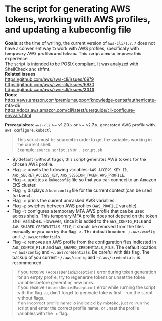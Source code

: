 # The script for generating AWS tokens, working with AWS profiles, and updating a kubeconfig file

**Goals**: at the time of writing, the current version of `aws-cli/2.7.7` does not have a convenient way to work with AWS profiles, specifically with temporary AWS profiles and tokens. This script aims to improve this experience.<br>
The script is intended to be POSIX compliant. It was analyzed with [ShellCheck](https://www.shellcheck.net/) and [shfmt](https://github.com/mvdan/sh).<br>
**Related issues**:<br>
https://github.com/aws/aws-cli/issues/6979<br>
https://github.com/aws/aws-cli/issues/6980<br>
https://github.com/aws/aws-cli/issues/3346<br>
**Docs**:<br>
https://aws.amazon.com/premiumsupport/knowledge-center/authenticate-mfa-cli/<br>
https://docs.aws.amazon.com/cli/latest/userguide/cli-configure-envvars.html<br>

**Prerequisites**: `aws-cli` >= v1.20.x or >= v2.7.x, generated AWS profile with `aws configure`, `kubectl`<br>

> This script must be sourced in order to get the variables working in the current shell.<br>
Example: `source script.sh` or `. script.sh`<br>

* By default (without flags), this script generates AWS tokens for the chosen AWS profile.<br>
* Flag `-c` unsets the following variables: `AWS_ACCESS_KEY_ID`, `AWS_SECRET_ACCESS_KEY`, `AWS_SESSION_TOKEN`, `AWS_PROFILE`.<br>
* Flag `-u` updates a `kubeconfig` file so that you can connect to an Amazon EKS cluster.<br>
* Flag `-g` displays a `kubeconfig` file for the current context (can be used for Lens).<br>
* Flag `-o` prints the current unmasked AWS variables.<br>
* Flag `-p` switches between AWS profiles (`AWS_PROFILE` variable).<br>
* Flag `-t` configures a temporary MFA AWS profile that can be used across shells. This temporary MFA profile does not depend on the token shell variables. However, since it is added to the `AWS_CONFIG_FILE` and `AWS_SHARED_CREDENTIALS_FILE`, it should be removed from the files manually or you can try the flag `-d`. The default location: `~/.aws/config` and `~/.aws/credentials`.<br>
* Flag `-d` removes an AWS profile from the configuration files indicated in `AWS_CONFIG_FILE` and `AWS_SHARED_CREDENTIALS_FILE`. The default location: `~/.aws/config` and `~/.aws/credentials`. Be careful with this flag. The backup of you current `~/.aws/config` and `~/.aws/credentials` is recommended.

> If you receive `(AccessDeniedException)` error during token generation for an empty profile, try to regenerate tokens or unset the token variables before generating new ones.<br>
If you receive `(AccessDeniedException)` error while running the script with the flag `-u`, don't forget to generate tokens first - run the script without flags.<br>
If an incorrect profile name is indicated by mistake, just re-run the script and enter the correct profile name, or unset the profile variables with the `-c` flag.
